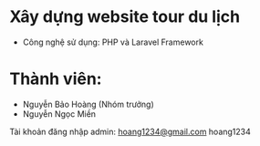# Xây dựng website tour du lịch
- Công nghệ sử dụng: PHP và Laravel Framework

# Thành viên:
- Nguyễn Bảo Hoàng (Nhóm trưởng)
- Nguyễn Ngọc Miền

Tài khoản đăng nhập admin:
hoang1234@gmail.com
hoang1234
